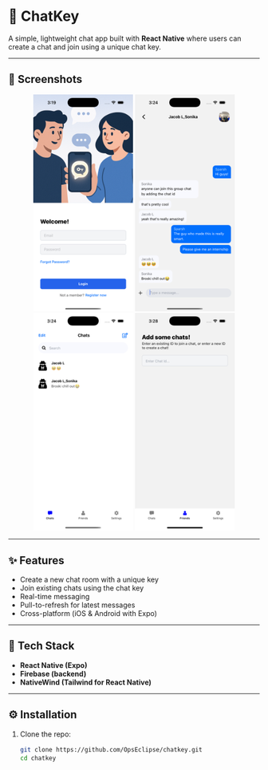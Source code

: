# 🔑 ChatKey

A simple, lightweight chat app built with **React Native** where users can create a chat and join using a unique chat key.  

---
## 📸 Screenshots

<p align="center">
  <img src="./assets/loginPage.png" alt="Login Page" width="200"/>
  <img src="./assets/chatPage.png" alt="Chat Page" width="200"/>
  <img src="./assets/overviewPage.png" alt="Chat Page" width="200"/>
  <img src="./assets/friendsPage.png" alt="Chat Page" width="200"/>
</p>

---

## ✨ Features
- Create a new chat room with a unique key
- Join existing chats using the chat key
- Real-time messaging
- Pull-to-refresh for latest messages
- Cross-platform (iOS & Android with Expo)

---

## 🚀 Tech Stack
- **React Native (Expo)**
- **Firebase (backend)**
- **NativeWind (Tailwind for React Native)**

---

## ⚙️ Installation

1. Clone the repo:
   ```bash
   git clone https://github.com/OpsEclipse/chatkey.git
   cd chatkey

